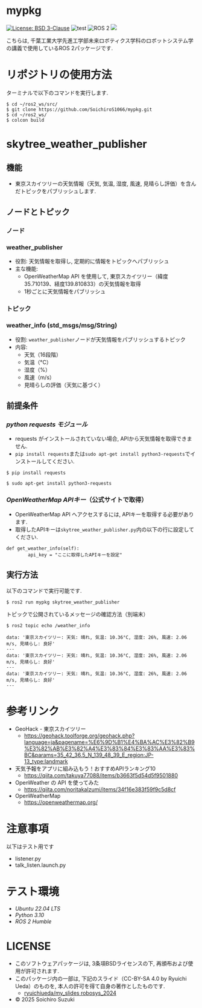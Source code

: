 # mypkg
[![License: BSD 3-Clause](https://img.shields.io/badge/License-BSD%203--Clause-blue.svg)](https://opensource.org/licenses/BSD-3-Clause)
![test](https://github.com/SoichiroS1066/mypkg/actions/workflows/test.yml/badge.svg)
<img src="https://img.shields.io/badge/ROS%202-00A1A7.svg?logo=ros&logoColor=white&style=for-the-badge" alt="ROS 2">
<img src="https://img.shields.io/badge/-Python-yellow.svg?logo=python&style=for-the-badge">

こちらは, 千葉工業大学先進工学部未来ロボティクス学科のロボットシステム学の講義で使用しているROS 2パッケージです.

# リポジトリの使用方法

ターミナルで以下のコマンドを実行します.
```
$ cd ~/ros2_ws/src/
$ git clone https://github.com/SoichiroS1066/mypkg.git
$ cd ~/ros2_ws/
$ colcon build
```

# skytree_weather_publisher

## 機能
- 東京スカイツリーの天気情報（天気, 気温, 湿度, 風速, 見晴らし評価）を含んだトピックをパブリッシュします.

## ノードとトピック

### ノード

### weather_publisher

- 役割: 天気情報を取得し, 定期的に情報をトピックへパブリッシュ
- 主な機能:
    - OpenWeatherMap API を使用して, 東京スカイツリー（緯度35.710139、経度139.810833）の天気情報を取得
    - 1秒ごとに天気情報をパブリッシュ

### トピック

### weather_info (std_msgs/msg/String)

- 役割: `weather_publisher`ノードが天気情報をパブリッシュするトピック
- 内容:
    - 天気（16段階）
    - 気温（°C）
    - 湿度（%）
    - 風速（m/s）
    - 見晴らしの評価（天気に基づく）

## 前提条件

### *python requests モジュール*
- requests がインストールされていない場合, APIから天気情報を取得できません.
- `pip install requests`または`sudo apt-get install python3-requests`でインストールしてください.
```
$ pip install requests
```
```
$ sudo apt-get install python3-requests
```

### *OpenWeatherMap APIキー*（公式サイトで取得）
- OpenWeatherMap API へアクセスするには, APIキーを取得する必要があります.
- 取得したAPIキーは`skytree_weather_publisher.py`内の以下の行に設定してください.
```
def get_weather_info(self):
        api_key = "ここに取得したAPIキーを設定"
```

## 実行方法
以下のコマンドで実行可能です.
```
$ ros2 run mypkg skytree_weather_publisher
``` 

トピックで公開されているメッセージの確認方法（別端末）
```
$ ros2 topic echo /weather_info
```
```
data: '東京スカイツリー: 天気: 晴れ, 気温: 10.36°C, 湿度: 26%, 風速: 2.06 m/s, 見晴らし: 良好'
---
data: '東京スカイツリー: 天気: 晴れ, 気温: 10.36°C, 湿度: 26%, 風速: 2.06 m/s, 見晴らし: 良好'
---
data: '東京スカイツリー: 天気: 晴れ, 気温: 10.36°C, 湿度: 26%, 風速: 2.06 m/s, 見晴らし: 良好'
---
```

# 参考リンク
- GeoHack - 東京スカイツリー
    - https://geohack.toolforge.org/geohack.php?language=ja&pagename=%E6%9D%B1%E4%BA%AC%E3%82%B9%E3%82%AB%E3%82%A4%E3%83%84%E3%83%AA%E3%83%BC&params=35_42_36.5_N_139_48_39_E_region:JP-13_type:landmark
- 天気予報をアプリに組み込もう！おすすめAPIランキング10
    - https://qiita.com/takuya77088/items/b3663f5d54d5f9501880
- OpenWeather の API を使ってみた
    - https://qiita.com/noritakaIzumi/items/34f16e383f59f9c5d8cf
- OpenWeatherMap
    - https://openweathermap.org/

# 注意事項
以下はテスト用です
- listener.py
- talk_listen.launch.py

# テスト環境
- *Ubuntu 22.04 LTS*
- *Python 3.10*
- *ROS 2 Humble*

# LICENSE
- このソフトウェアパッケージは, 3条項BSDライセンスの下, 再頒布および使用が許可されます.
- このパッケージ内の一部は, 下記のスライド（CC-BY-SA 4.0 by Ryuichi Ueda）のものを, 本人の許可を得て自身の著作としたものです.
    - [ryuichiueda/my_slides robosys_2024](https://github.com/ryuichiueda/my_slides/tree/master/robosys_2024)
- © 2025 Soichiro Suzuki
